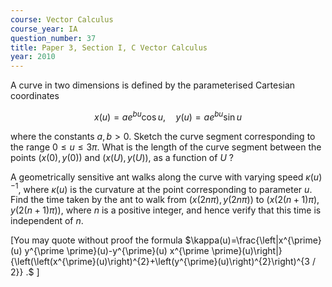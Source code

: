 ```yaml
---
course: Vector Calculus
course_year: IA
question_number: 37
title: Paper 3, Section I, C Vector Calculus
year: 2010
---
```




A curve in two dimensions is defined by the parameterised Cartesian coordinates

$$x(u)=a e^{b u} \cos u, \quad y(u)=a e^{b u} \sin u$$

where the constants $a, b>0$. Sketch the curve segment corresponding to the range $0 \leqslant u \leqslant 3 \pi$. What is the length of the curve segment between the points $(x(0), y(0))$ and $(x(U), y(U))$, as a function of $U$ ?

A geometrically sensitive ant walks along the curve with varying speed $\kappa(u)^{-1}$, where $\kappa(u)$ is the curvature at the point corresponding to parameter $u$. Find the time taken by the ant to walk from $(x(2 n \pi), y(2 n \pi))$ to $(x(2(n+1) \pi), y(2(n+1) \pi))$, where $n$ is a positive integer, and hence verify that this time is independent of $n$.

[You may quote without proof the formula $\kappa(u)=\frac{\left|x^{\prime}(u) y^{\prime \prime}(u)-y^{\prime}(u) x^{\prime \prime}(u)\right|}{\left(\left(x^{\prime}(u)\right)^{2}+\left(y^{\prime}(u)\right)^{2}\right)^{3 / 2}} .$ ]